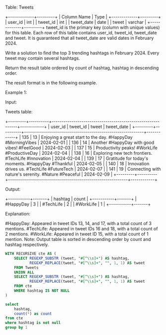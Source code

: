 Table: Tweets

+-------------+---------+
| Column Name | Type    |
+-------------+---------+
| user_id     | int     |
| tweet_id    | int     |
| tweet_date  | date    |
| tweet       | varchar |
+-------------+---------+
tweet_id is the primary key (column with unique values) for this table.
Each row of this table contains user_id, tweet_id, tweet_date and tweet.
It is guaranteed that all tweet_date are valid dates in February 2024.

Write a solution to find the top 3 trending hashtags in February 2024. Every tweet may contain several hashtags.

Return the result table ordered by count of hashtag, hashtag in descending order.

The result format is in the following example.

 

Example 1:

Input:

Tweets table:

+---------+----------+------------------------------------------------------------+------------+
| user_id | tweet_id | tweet                                                      | tweet_date |
+---------+----------+------------------------------------------------------------+------------+
| 135     | 13       | Enjoying a great start to the day. #HappyDay #MorningVibes | 2024-02-01 |
| 136     | 14       | Another #HappyDay with good vibes! #FeelGood               | 2024-02-03 |
| 137     | 15       | Productivity peaks! #WorkLife #ProductiveDay               | 2024-02-04 |
| 138     | 16       | Exploring new tech frontiers. #TechLife #Innovation        | 2024-02-04 |
| 139     | 17       | Gratitude for today's moments. #HappyDay #Thankful         | 2024-02-05 |
| 140     | 18       | Innovation drives us. #TechLife #FutureTech                | 2024-02-07 |
| 141     | 19       | Connecting with nature's serenity. #Nature #Peaceful       | 2024-02-09 |
+---------+----------+------------------------------------------------------------+------------+
 
Output:

+-----------+-------+
| hashtag   | count |
+-----------+-------+
| #HappyDay | 3     |
| #TechLife | 2     |
| #WorkLife | 1     |
+-----------+-------+

Explanation:

#HappyDay: Appeared in tweet IDs 13, 14, and 17, with a total count of 3 mentions.
#TechLife: Appeared in tweet IDs 16 and 18, with a total count of 2 mentions.
#WorkLife: Appeared in tweet ID 15, with a total count of 1 mention.
Note: Output table is sorted in descending order by count and hashtag respectively.




```sql
WITH RECURSIVE cte AS (
    SELECT REGEXP_SUBSTR (tweet, "#[^\\s]+") AS hashtag,
           REGEXP_REPLACE(tweet, "#[^\\s]+", "", 1, 1) AS tweet
    FROM Tweets
    UNION ALL
    SELECT REGEXP_SUBSTR (tweet, "#[^\\s]+") AS hashtag,
           REGEXP_REPLACE(tweet, "#[^\\s]+", "", 1, 1) AS tweet
    FROM cte
    WHERE hashtag IS NOT NULL
)

select
    hashtag,
    count(*) as count
from cte
where hashtag is not null
group by 1
```